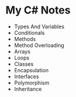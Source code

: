 
# My C# Notes

- Types And Variables
- Conditionals
- Methods
- Method Overloading
- Arrays
- Loops
- Classes
- Encapsulation
- Interfaces
- Polymorphism
- Inheritance
